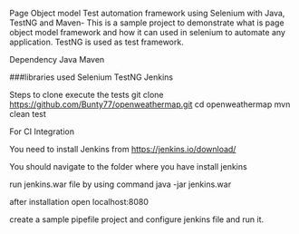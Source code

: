 Page Object model Test automation framework using Selenium with Java, TestNG and Maven-
This is a sample project to demonstrate what is page object model framework and how it can used in selenium to automate any application. TestNG is used as test framework.

Dependency Java Maven

###libraries used Selenium TestNG Jenkins 

Steps to clone execute the tests
git clone https://github.com/Bunty77/openweathermap.git
cd openweathermap
mvn clean test


For CI Integration 

You need to install Jenkins from https://jenkins.io/download/ 

You should navigate to the folder where you have install jenkins 

run jenkins.war file by using command java -jar jenkins.war 


after installation open localhost:8080


create a sample pipefile project and configure jenkins file and run it. 


